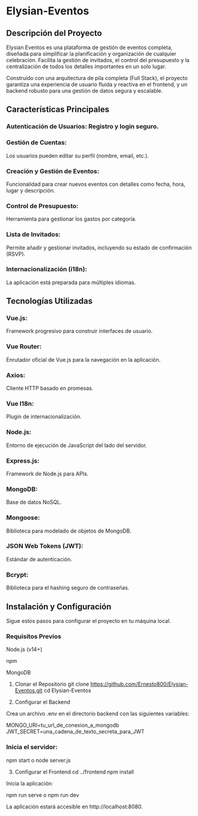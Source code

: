 # Elysian-Eventos

## Descripción del Proyecto

Elysian Eventos es una plataforma de gestión de eventos completa, diseñada para simplificar la planificación y organización de cualquier celebración. Facilita la gestión de invitados, el control del presupuesto y la centralización de todos los detalles importantes en un solo lugar.

Construido con una arquitectura de pila completa (Full Stack), el proyecto garantiza una experiencia de usuario fluida y reactiva en el frontend, y un backend robusto para una gestión de datos segura y escalable.

## Características Principales
### Autenticación de Usuarios: Registro y login seguro.

### Gestión de Cuentas:
Los usuarios pueden editar su perfil (nombre, email, etc.).

### Creación y Gestión de Eventos: 
Funcionalidad para crear nuevos eventos con detalles como fecha, hora, lugar y descripción.

### Control de Presupuesto:
Herramienta para gestionar los gastos por categoría.

### Lista de Invitados:
Permite añadir y gestionar invitados, incluyendo su estado de confirmación (RSVP).

### Internacionalización (i18n):
La aplicación está preparada para múltiples idiomas.

## Tecnologías Utilizadas
### Vue.js:
Framework progresivo para construir interfaces de usuario.

### Vue Router:
Enrutador oficial de Vue.js para la navegación en la aplicación.

### Axios:
Cliente HTTP basado en promesas.

### Vue I18n:
Plugin de internacionalización.

### Node.js:
Entorno de ejecución de JavaScript del lado del servidor.

### Express.js:
Framework de Node.js para APIs.

### MongoDB:
Base de datos NoSQL.

### Mongoose: 
Biblioteca para modelado de objetos de MongoDB.

### JSON Web Tokens (JWT):
Estándar de autenticación.

### Bcrypt:
Biblioteca para el hashing seguro de contraseñas.

## Instalación y Configuración
Sigue estos pasos para configurar el proyecto en tu máquina local.

### Requisitos Previos
Node.js (v14+)

npm

MongoDB

1. Clonar el Repositorio
git clone https://github.com/Ernesto800/Elysian-Eventos.git
cd Elysian-Eventos

2. Configurar el Backend


Crea un archivo .env en el directorio backend con las siguientes variables:

MONGO_URI=tu_url_de_conexion_a_mongodb
JWT_SECRET=una_cadena_de_texto_secreta_para_JWT

### Inicia el servidor:

npm start o node server.js

3. Configurar el Frontend
cd ../frontend
npm install

Inicia la aplicación:

npm run serve o npm run dev

La aplicación estará accesible en http://localhost:8080.
